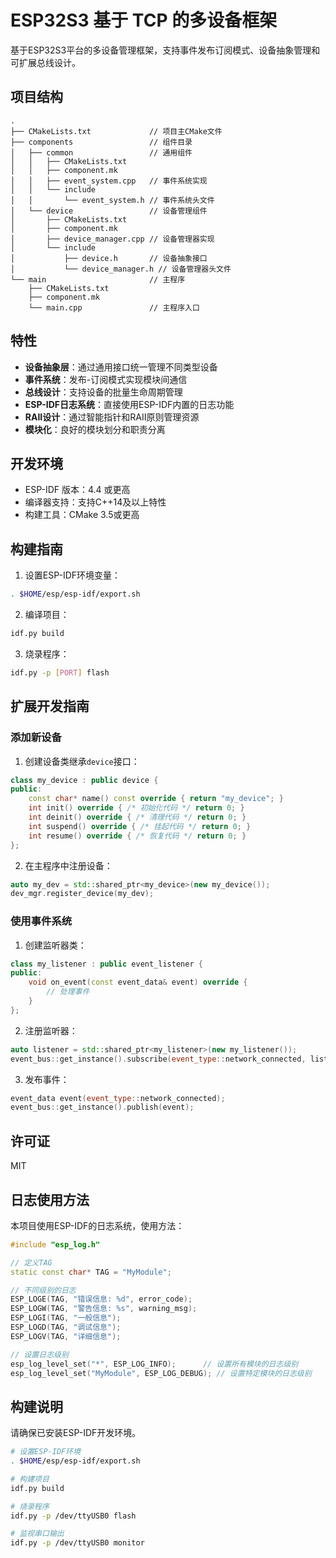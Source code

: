 # ESP32S3 基于 TCP 的多设备框架

基于ESP32S3平台的多设备管理框架，支持事件发布订阅模式、设备抽象管理和可扩展总线设计。

## 项目结构

```
.
├── CMakeLists.txt             // 项目主CMake文件
├── components                 // 组件目录
│   ├── common                 // 通用组件
│   │   ├── CMakeLists.txt
│   │   ├── component.mk
│   │   ├── event_system.cpp   // 事件系统实现
│   │   └── include
│   │       └── event_system.h // 事件系统头文件
│   └── device                 // 设备管理组件
│       ├── CMakeLists.txt
│       ├── component.mk
│       ├── device_manager.cpp // 设备管理器实现
│       └── include
│           ├── device.h       // 设备抽象接口
│           └── device_manager.h // 设备管理器头文件
└── main                       // 主程序
    ├── CMakeLists.txt
    ├── component.mk
    └── main.cpp               // 主程序入口
```

## 特性

- **设备抽象层**：通过通用接口统一管理不同类型设备
- **事件系统**：发布-订阅模式实现模块间通信
- **总线设计**：支持设备的批量生命周期管理
- **ESP-IDF日志系统**：直接使用ESP-IDF内置的日志功能
- **RAII设计**：通过智能指针和RAII原则管理资源
- **模块化**：良好的模块划分和职责分离

## 开发环境

- ESP-IDF 版本：4.4 或更高
- 编译器支持：支持C++14及以上特性
- 构建工具：CMake 3.5或更高

## 构建指南

1. 设置ESP-IDF环境变量：
```bash
. $HOME/esp/esp-idf/export.sh
```

2. 编译项目：
```bash
idf.py build
```

3. 烧录程序：
```bash
idf.py -p [PORT] flash
```

## 扩展开发指南

### 添加新设备

1. 创建设备类继承`device`接口：

```cpp
class my_device : public device {
public:
    const char* name() const override { return "my_device"; }
    int init() override { /* 初始化代码 */ return 0; }
    int deinit() override { /* 清理代码 */ return 0; }
    int suspend() override { /* 挂起代码 */ return 0; }
    int resume() override { /* 恢复代码 */ return 0; }
};
```

2. 在主程序中注册设备：

```cpp
auto my_dev = std::shared_ptr<my_device>(new my_device());
dev_mgr.register_device(my_dev);
```

### 使用事件系统

1. 创建监听器类：

```cpp
class my_listener : public event_listener {
public:
    void on_event(const event_data& event) override {
        // 处理事件
    }
};
```

2. 注册监听器：

```cpp
auto listener = std::shared_ptr<my_listener>(new my_listener());
event_bus::get_instance().subscribe(event_type::network_connected, listener);
```

3. 发布事件：

```cpp
event_data event(event_type::network_connected);
event_bus::get_instance().publish(event);
```

## 许可证

MIT 

## 日志使用方法

本项目使用ESP-IDF的日志系统，使用方法：

```cpp
#include "esp_log.h"

// 定义TAG
static const char* TAG = "MyModule";

// 不同级别的日志
ESP_LOGE(TAG, "错误信息: %d", error_code);
ESP_LOGW(TAG, "警告信息: %s", warning_msg);
ESP_LOGI(TAG, "一般信息");
ESP_LOGD(TAG, "调试信息");
ESP_LOGV(TAG, "详细信息");

// 设置日志级别
esp_log_level_set("*", ESP_LOG_INFO);      // 设置所有模块的日志级别
esp_log_level_set("MyModule", ESP_LOG_DEBUG); // 设置特定模块的日志级别
```

## 构建说明

请确保已安装ESP-IDF开发环境。

```bash
# 设置ESP-IDF环境
. $HOME/esp/esp-idf/export.sh

# 构建项目
idf.py build

# 烧录程序
idf.py -p /dev/ttyUSB0 flash

# 监视串口输出
idf.py -p /dev/ttyUSB0 monitor
``` 